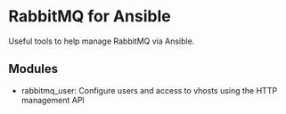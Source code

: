 # RabbitMQ for Ansible

Useful tools to help manage RabbitMQ via Ansible. 

## Modules

- rabbitmq_user: Configure users and access to vhosts using the HTTP management API